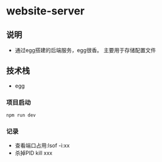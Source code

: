 # website-server

## 说明
+ 通过egg搭建的后端服务，egg很香。 主要用于存储配置文件

## 技术栈
+ egg

### 项目启动
```
npm run dev
```

### 记录
+ 查看端口占用:lsof -i:xx
+ 杀掉PID kill xxx

